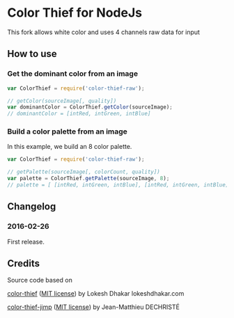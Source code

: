 # Color Thief for NodeJs

This fork allows white color and uses 4 channels raw data for input

## How to use

### Get the dominant color from an image
```js
var ColorThief = require('color-thief-raw');

// getColor(sourceImage[, quality])
var dominantColor = ColorThief.getColor(sourceImage);
// dominantColor = [intRed, intGreen, intBlue]
```

### Build a color palette from an image

In this example, we build an 8 color palette.

```js
var ColorThief = require('color-thief-raw');

// getPalette(sourceImage[, colorCount, quality])
var palette = ColorThief.getPalette(sourceImage, 8);
// palette = [ [intRed, intGreen, intBlue], [intRed, intGreen, intBlue], ... ]
```

## Changelog

### 2016-02-26
First release.

## Credits
Source code based on

[color-thief](https://github.com/lokesh/color-thief/) ([MIT license](https://raw.githubusercontent.com/lokesh/color-thief/master/LICENSE))
by Lokesh Dhakar
lokeshdhakar.com

[color-thief-jimp](https://github.com/jeanmatthieud/color-thief-jimp) ([MIT license](https://raw.githubusercontent.com/jeanmatthieud/color-thief-jimp/master/LICENSE))
by Jean-Matthieu DECHRISTÉ
